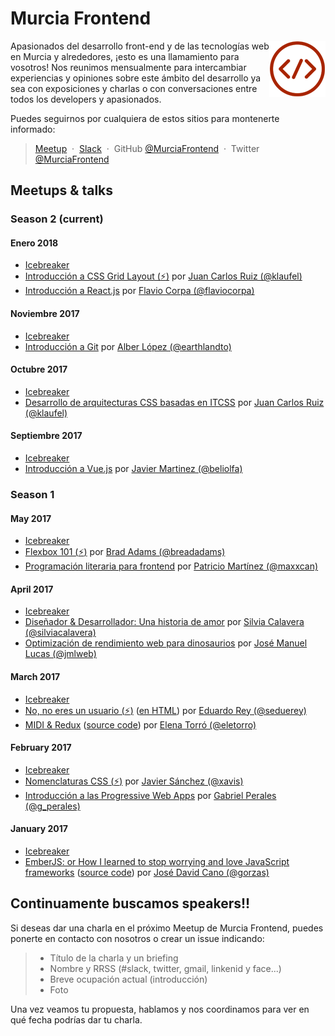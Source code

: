 # Murcia Frontend

<img align="right" height=90 src=img/logo-murciafrontend.png> 

Apasionados del desarrollo front-end y de las tecnologías web en Murcia y alrededores, ¡esto es una llamamiento para vosotros!
Nos reunimos mensualmente para intercambiar experiencias y opiniones sobre este ámbito del desarrollo ya sea con exposiciones y charlas o con conversaciones entre todos los developers y apasionados.

Puedes seguirnos por cualquiera de estos sitios para montenerte informado:

> [Meetup](https://www.meetup.com/es-ES/Murcia-Frontend/) &nbsp;&middot;&nbsp;
> [Slack](https://murciadev.slack.com/) &nbsp;&middot;&nbsp;
> GitHub [@MurciaFrontend](https://github.com/MurciaFrontend) &nbsp;&middot;&nbsp;
> Twitter [@MurciaFrontend](https://twitter.com/MurciaFrontend/)


## Meetups & talks

### Season 2 (current)

#### Enero 2018
* [Icebreaker](http://slides.com/murciafrontend/murcia-frontend-intro-4-7-10#/fullscreen)
* [Introducción a CSS Grid Layout (:zap:)](./meetup-2018-01-25/introduccion-css-grid-layout/introduccion-css-grid-layout.pdf) por [Juan Carlos Ruiz (@klaufel)](https://twitter.com/klaufel)
* [Introducción a React.js](https://speakerdeck.com/kutyel/introduccion-a-react-dot-js) por [Flavio Corpa (@flaviocorpa)](https://twitter.com/flaviocorpa)

#### Noviembre 2017
* [Icebreaker](http://slides.com/murciafrontend/murcia-frontend-intro-5-8-9/fullscreen)
* [Introducción a Git](http://slides.com/earthlandto/git-basics/fullscreen) por [Alber López (@earthlandto)](https://twitter.com/earthlandto)

#### Octubre 2017
* [Icebreaker](http://slides.com/murciafrontend/murcia-frontend-intro-5-8#/fullscreen)
* [Desarrollo de arquitecturas CSS basadas en ITCSS](./meetup-2017-10-26/desarrollo-arquitecturas-itcss.pdf) por [Juan Carlos Ruiz (@klaufel)](https://twitter.com/klaufel)

#### Septiembre 2017
* [Icebreaker](http://slides.com/murciafrontend/murcia-frontend-intro-4-7/fullscreen)
* [Introducción a Vue.js](https://www.icloud.com/keynote/0BtpEbqCkQixtFcI1njZIq3Lw#Presentacio%CC%81n_Vue) por [Javier Martinez (@beliolfa)](https://twitter.com/beliolfa)


### Season 1

#### May 2017
* [Icebreaker](http://slides.com/murciafrontend/murcia-frontend-intro-5/fullscreen)
* [Flexbox 101 (:zap:)](https://slides.com/breadadams/flexbox-101/) por [Brad Adams (@breadadams)](https://twitter.com/breadadams)
* [Programación literaria para frontend](#) por [Patricio Martínez (@maxxcan)](https://twitter.com/maxxcan)

#### April 2017
* [Icebreaker](http://slides.com/murciafrontend/murcia-frontend-intro-4/fullscreen)
* [Diseñador & Desarrollador: Una historia de amor](http://slides.com/murciafrontend/deck-7/fullscreen) por [Silvia Calavera (@silviacalavera)](https://twitter.com/silviacalavera)
* [Optimización de rendimiento web para dinosaurios](https://jmlweb.github.io/optimizacion-dinosaurios/) por [José Manuel Lucas (@jmlweb)](https://twitter.com/jmlweb)

#### March 2017
* [Icebreaker](http://slides.com/murciafrontend/murcia-frontend-intro-0669e372-93af-491f-b612-19a760d39895)
* [No, no eres un usuario (:zap:)](./meetup-2017-03-29/no-no-eres-un-usuario/noeresunusuario.md) ([en HTML](./meetup-2017-03-29/no-no-eres-un-usuario/noeresunusuario.html)) por [Eduardo Rey (@seduerey)](https://twitter.com/seduerey)
* [MIDI & Redux](https://elenatorro.github.io/murcia-frontend-presentation/#slide=1) ([source code](https://github.com/elenatorro/midi-redux)) por [Elena Torró (@eletorro)](https://twitter.com/eletorro)

#### February 2017
* [Icebreaker](http://slides.com/murciafrontend/deck-3)
* [Nomenclaturas CSS (:zap:)](https://drive.google.com/open?id=0B0FWfNNansXfdmdCVVhzY2FvYkE) por [Javier Sánchez (@xavis)](https://twitter.com/xavis)
* [Introducción a las Progressive Web Apps](./meetup-2017-02-22/pwa.pdf) por [Gabriel Perales (@g_perales)](https://twitter.com/g_perales)

#### January 2017
* [Icebreaker](http://slides.com/murciafrontend/deck)
* [EmberJS: or How I learned to stop worrying and love JavaScript frameworks](https://docs.google.com/presentation/d/1KihLzGkToTjiYidVVZv-IygiKeczJ6f0elgi2ZsvsGs) ([source code](https://github.com/Gorzas/ember-example)) por [José David Cano (@gorzas)](https://twitter.com/gorzas)


## Continuamente buscamos speakers!!

Si deseas dar una charla en el próximo Meetup de Murcia Frontend, puedes ponerte en contacto con nosotros o crear un issue indicando:

> + Título de la charla y un briefing
> + Nombre y RRSS (#slack, twitter, gmail, linkenid y face...)
> + Breve ocupación actual (introducción)
> + Foto

Una vez veamos tu propuesta, hablamos y nos coordinamos para ver en qué fecha podrías dar tu charla.
